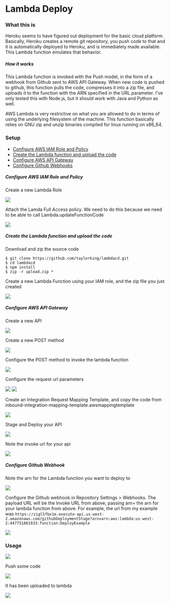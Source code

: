 # Lambda Deploy

### What this is
Heroku seems to have figured out deployment for the basic cloud platform. Basically, Heroku creates a remote git repository, you push code to that and it is automatically deployed to Heroku, and is immediately made available. This Lambda function emulates that behavior. 

##### How it works
This Lambda function is invoked with the Push model, in the form of a webhook from Github sent to AWS API Gateway. When new code is pushed to github, this function pulls the code, compresses it into a zip file, and uploads it to the function with the ARN specified in the URL parameter. I've only tested this with Node.js, but it should work with Java and Python as well.

AWS Lambda is very restrictive on what you are allowed to do in terms of using the underlying filesystem of the machine. This function basically relies on GNU zip and unzip binaries compiled for linux running on x86_64. 

### Setup
* [Configure AWS IAM Role and Policy]()
* [Create the Lambda function and upload the code
]()
* [Configure AWS API Gateway]()
* [Configure Github Webhooks]()

##### Configure AWS IAM Role and Policy
Create a new Lambda Role

![](http://i.imgur.com/DXCpWNS.png)

Attach the Lamda Full Access policy. We need to do this because we need to be able to call Lambda.updateFunctionCode

![](http://i.imgur.com/HafOGdZ.png)

##### Create the Lambda function and upload the code

Download and zip the source code

```{sh}
$ git clone https://github.com/taylorking/lambdacd.git
$ cd lambdacd
$ npm install
$ zip -r upload.zip *
```

Create a new Lambda Function using your IAM role, and the zip file you just created

![](http://i.imgur.com/dA31cQQ.png)

##### Configure AWS API Gateway

Create a new API

![](http://i.imgur.com/fitk8Xa.png)

Create a new POST method

![](http://i.imgur.com/gv39E4C.png)

Configure the POST method to invoke the lambda function

![](http://imgur.com/X2jyjXc.png)

Configure the request url parameters

![](http://imgur.com/FdCxofV.png)
![](http://i.imgur.com/9tYOPMW.png)

Create an Integration Request Mapping Template, and copy the code from inbound-integration-mapping-template.awsmappingtemplate

![](http://i.imgur.com/PRvUJjn.png)

Stage and Deploy your API

![](http://i.imgur.com/VPVPDkk.png)

Note the invoke url for your api

![](http://i.imgur.com/4teMqzH.png)

##### Configure Github Webhook

Note the arn for the Lambda function you want to deploy to

![](http://i.imgur.com/65NmGSo.png)

Configure the Github webhook in Repository Settings > Webhooks. The payload URL will be the Invoke URL from above, passing arn= the arn for your lambda function from above. For example, the url from my example was ```https://zigl5fbx1m.execute-api.us-west-2.amazonaws.com/githubDeploymentStage?arn=arn:aws:lambda:us-west-2:447751861833:function:DeployExample```



![](http://i.imgur.com/EuA1gFk.png)


### Usage

![](http://i.imgur.com/pRo0Arc.png)

Push some code

![](http://i.imgur.com/pTyLQPo.png)

It has been uploaded to lambda

![](http://i.imgur.com/RFzXBZr.png)
